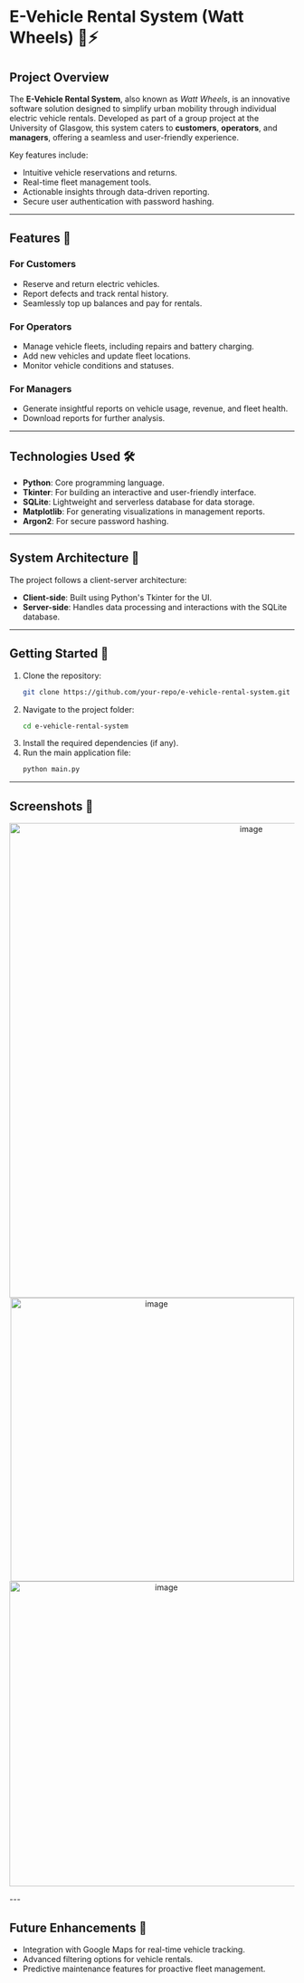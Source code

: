 
# E-Vehicle Rental System (Watt Wheels) 🚗⚡

## Project Overview
The **E-Vehicle Rental System**, also known as *Watt Wheels*, is an innovative software solution designed to simplify urban mobility through individual electric vehicle rentals. Developed as part of a group project at the University of Glasgow, this system caters to **customers**, **operators**, and **managers**, offering a seamless and user-friendly experience.

Key features include:
- Intuitive vehicle reservations and returns.
- Real-time fleet management tools.
- Actionable insights through data-driven reporting.
- Secure user authentication with password hashing.

---

## Features 🌟
### For Customers
- Reserve and return electric vehicles.
- Report defects and track rental history.
- Seamlessly top up balances and pay for rentals.

### For Operators
- Manage vehicle fleets, including repairs and battery charging.
- Add new vehicles and update fleet locations.
- Monitor vehicle conditions and statuses.

### For Managers
- Generate insightful reports on vehicle usage, revenue, and fleet health.
- Download reports for further analysis.

---

## Technologies Used 🛠️
- **Python**: Core programming language.
- **Tkinter**: For building an interactive and user-friendly interface.
- **SQLite**: Lightweight and serverless database for data storage.
- **Matplotlib**: For generating visualizations in management reports.
- **Argon2**: For secure password hashing.

---

## System Architecture 📐
The project follows a client-server architecture:
- **Client-side**: Built using Python's Tkinter for the UI.
- **Server-side**: Handles data processing and interactions with the SQLite database.

---

## Getting Started 🚀
1. Clone the repository:  
   ```bash
   git clone https://github.com/your-repo/e-vehicle-rental-system.git
   ```
2. Navigate to the project folder:  
   ```bash
   cd e-vehicle-rental-system
   ```
3. Install the required dependencies (if any).
4. Run the main application file:  
   ```bash
   python main.py
   ```

---

## Screenshots 📸
<p align="center">
   <img width="839" alt="image" src="https://github.com/user-attachments/assets/11cf75ea-de35-4682-9d8f-842a58775e20">
   <img width="501" alt="image" src="https://github.com/user-attachments/assets/736cb70d-db68-4114-970f-fed8fcacc061">
   <img width="539" alt="image" src="https://github.com/user-attachments/assets/f59e9d74-20b5-4613-8644-6c67a6e68afd">

</p>
---

## Future Enhancements 🔮
- Integration with Google Maps for real-time vehicle tracking.
- Advanced filtering options for vehicle rentals.
- Predictive maintenance features for proactive fleet management.
